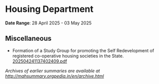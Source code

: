 # Housing Department

**Date Range**: 28 April 2025 - 03 May 2025


## Miscellaneous
- Formation of a Study Group for promoting the Self Redevelopment of registered co-operative housing societies in the State.\
  [202504241137402409.pdf](https://gr.maharashtra.gov.in/Site/Upload/Government%20Resolutions/English/202504241137402409.pdf)


*Archives of earlier summaries are available at http://mahsummary.orgpedia.in/en/archive.html*